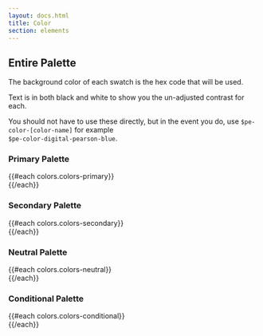 ```yaml
---
layout: docs.html
title: Color
section: elements
---
```

## Entire Palette

The background color of each swatch is the hex code that will be used.

Text is in both black and white to show you the un-adjusted contrast for each.

You should not have to use these directly, but in the event you do, use `$pe-color-[color-name]` for example<br/>`$pe-color-digital-pearson-blue`.

### Primary Palette 
<div class="d-swatches">
  {{#each colors.colors-primary}}
    <div class="d-swatch d-swatch--pe-color-{{this}}"></div>
  {{/each}}
</div>

### Secondary Palette
<div class="d-swatches">
  {{#each colors.colors-secondary}}
    <div class="d-swatch d-swatch--pe-color-{{this}}"></div>
  {{/each}}
</div>

### Neutral Palette
<div class="d-swatches">
  {{#each colors.colors-neutral}}
    <div class="d-swatch d-swatch--pe-color-{{this}}"></div>
  {{/each}}
</div>

### Conditional Palette
<div class="d-swatches">
  {{#each colors.colors-conditional}}
    <div class="d-swatch d-swatch--pe-color-{{this}}"></div>
  {{/each}}
</div>
